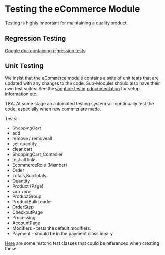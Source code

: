 Testing the eCommerce Module
============================
Testing is highly important for maintaining a quality product.

Regression Testing
------------------
[Google doc containing regression tests](https://spreadsheets.google.com/ccc?key=0AtHUrSaBxJY8dG8teWVNTFYzbThZYUhhLTNmT0FiUHc&hl=en)



Unit Testing
------------
We insist that the eCommerce module contains a suite of unit tests that are updated with any changes to the code. Sub-Modules should also have their own test suites.
See the [sapphire testing documentation](http://doc.silverstripe.org/sapphire/en/topics/testing/index) for setup information etc.

TBA: At some stage an automated testing system will continually test the code, especially when new commits are made.


Tests:

 - ShoppingCart
  - add
  - remove / removeall
  - set quantity
  - clear cart
 - ShoppingCart_Controller
  - test all links
 - EcommerceRole (Member)
 - Order
  - Totals,SubTotals
  - Quantity
 - Product (Page)
  - can view
 - ProductGroup
 - ProductBulkLoader
 - OrderStep
 - CheckoutPage
  - Processing
 - AccountPage
 - Modifiers - tests the default modifiers.
 - Payment - should be in the payment class ideally
 
 [Here](http://code.google.com/p/silverstripe-ecommerce/source/browse/?r=1000#svn%2Ftrunk%2Ftests) are some historic test classes that could be referenced when creating these.